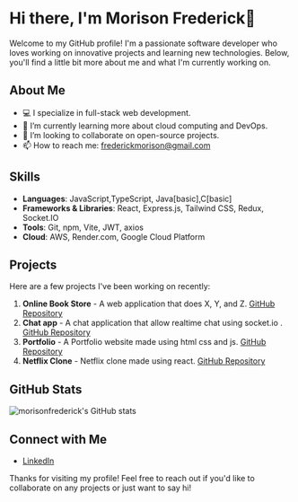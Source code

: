 # Hi there, I'm  Morison Frederick👋

Welcome to my GitHub profile! I'm a passionate software developer who loves working on innovative projects and learning new technologies. Below, you'll find a little bit more about me and what I'm currently working on.

## About Me

- 💻 I specialize in full-stack web development.
- 🌱 I’m currently learning more about cloud computing and DevOps.
- 🤝 I’m looking to collaborate on open-source projects.
- 📫 How to reach me: [frederickmorison@gmail.com](mailto:frederickmorison@gmail.com)

## Skills

- **Languages**: JavaScript,TypeScript, Java[basic],C[basic]
- **Frameworks & Libraries**: React, Express.js, Tailwind CSS, Redux, Socket.IO
- **Tools**: Git, npm, Vite, JWT, axios
- **Cloud**: AWS, Render.com, Google Cloud Platform

## Projects

Here are a few projects I've been working on recently:

1. **Online Book Store** - A web application that does X, Y, and Z. [GitHub Repository](https://github.com/morisonfrederick/bookish)
2. **Chat app** - A chat application that allow realtime chat using socket.io . [GitHub Repository](https://github.com/morisonfrederick/chat_app)
3. **Portfolio** - A Portfolio website made using html css and js. [GitHub Repository](https://github.com/morisonfrederick/portfolio)
4. **Netflix Clone** - Netflix clone made using react. [GitHub Repository](https://github.com/morisonfrederick/portfolio)

   

## GitHub Stats

![morisonfrederick's GitHub stats](https://github-readme-stats.vercel.app/api?username=morisonfrederick&show_icons=true&theme=radical)

## Connect with Me

- [LinkedIn](https://www.linkedin.com/in/morisonfrederick)

Thanks for visiting my profile! Feel free to reach out if you'd like to collaborate on any projects or just want to say hi!
